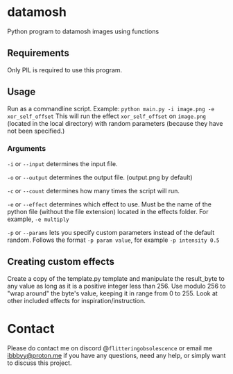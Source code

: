 # datamosh
Python program to datamosh images using functions

## Requirements
Only PIL is required to use this program. 

## Usage
Run as a commandline script.
Example: `python main.py -i image.png -e xor_self_offset`
This will run the effect `xor_self_offset` on `image.png` (located in the local directory) with random parameters (because they have not been specified.)
### Arguments
`-i` or `--input` determines the input file.

`-o` or `--output` determines the output file. (output.png by default)

`-c` or `--count` determines how many times the script will run.

`-e` or `--effect` determines which effect to use. Must be the name of the python file (without the file extension) located in the effects folder. For example, `-e multiply`

`-p` or `--params` lets you specify custom parameters instead of the default random. Follows the format `-p param value`, for example `-p intensity 0.5`

## Creating custom effects
Create a copy of the template.py template and manipulate the result_byte to any value as long as it is a positive integer less than 256. Use modulo 256 to "wrap around" the byte's value, keeping it in range from 0 to 255.
Look at other included effects for inspiration/instruction.

# Contact
Please do contact me on discord @`flitteringobsolescence` or email me [ibbbyy@proton.me](mailto:ibbbyy@proton.me) if you have any questions, need any help, or simply want to discuss this project.

